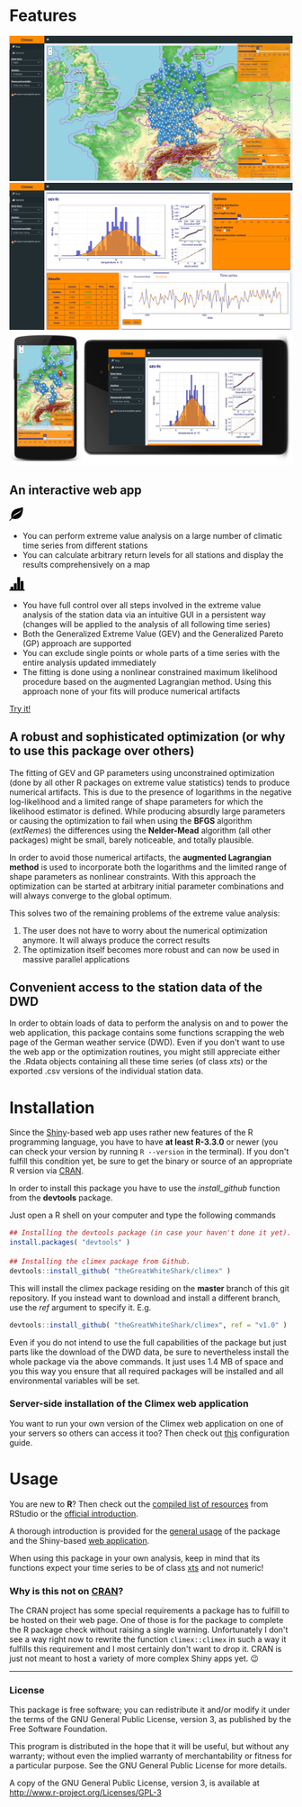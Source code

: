 # Features
![leaflet map to handle a lot of station data](res/climex_map.jpeg)
![control all the different steps involved in the extreme value analysis](res/climex_time-series.png)
![explore the station data with your mobile device](res/climex_mobile.jpeg)

## An interactive web app

![map-icon](res/glyphicons-2-leaf.png)
- You can perform extreme value analysis on a large number of
  climatic time series from different stations
- You can calculate arbitrary return levels for all 
  stations and display the results comprehensively on a map
  
![general-icon](res/glyphicons-42-charts.png)
- You have full control over all steps involved in the extreme value 
  analysis of the station data via an intuitive
  GUI in a persistent way (changes will be applied to the
  analysis of all following time series)
- Both the Generalized Extreme Value (GEV) and the Generalized
  Pareto (GP) approach are supported
- You can exclude single points or whole parts of a time series 
  with the entire analysis updated immediately
- The fitting is done using a nonlinear constrained maximum likelihood 
  procedure based on the augmented Lagrangian method. Using this approach
  none of your fits will produce numerical artifacts
  
[Try it!](http://climex.pks.mpg.de)

## A robust and sophisticated optimization (or why to use this package over others)

The fitting of GEV and GP parameters using unconstrained optimization (done by all other R packages on extreme value statistics) tends to produce numerical artifacts. This is due to the presence of logarithms in the negative log-likelihood and a limited range of shape parameters for which the likelihood estimator is defined. While producing absurdly large parameters or causing the optimization to fail when using the **BFGS** algorithm (*extRemes*) the differences using the **Nelder-Mead** algorithm (all other packages) might be small, barely noticeable, and totally plausible. 

In order to avoid those numerical artifacts, the **augmented Lagrangian method** is used to incorporate both the logarithms and the limited range of shape parameters as nonlinear constraints. With this approach the optimization can be started at arbitrary initial parameter combinations and will always converge to the global optimum. 

This solves two of the remaining problems of the extreme value analysis:
1. The user does not have to worry about the numerical optimization anymore. It will always produce the correct results
2. The optimization itself becomes more robust and can now be used in massive parallel applications

## Convenient access to the station data of the DWD

In order to obtain loads of data to perform the analysis on and to power the web application, this package contains some functions scrapping the web page of the German weather service (DWD). Even if you don't want to use the web app or the optimization routines, you might still appreciate either the .Rdata objects containing all these time series (of class *xts*) or the exported .csv versions of the individual station data.

# Installation

Since the [Shiny](https://shiny.rstudio.com/)-based web app uses rather new features of the R programming language, you have to have **at least R-3.3.0** or newer (you can check your version by running `R --version` in the terminal). If you don't fulfill this condition yet, be sure to get the binary or source of an appropriate R version via [CRAN](https://cran.r-project.org/).

In order to install this package you have to use the *install_github* function from the **devtools** package.

Just open a R shell on your computer and type the following commands

``` r
## Installing the devtools package (in case your haven't done it yet).
install.packages( "devtools" )

## Installing the climex package from Github.
devtools::install_github( "theGreatWhiteShark/climex" )
```

This will install the climex package residing on the **master** branch of this git repository. If you instead want to download and install a different branch, use the *ref* argument to specify it. E.g. 

``` r
devtools::install_github( "theGreatWhiteShark/climex", ref = "v1.0" )
```

Even if you do not intend to use the full capabilities of the package but just parts like the download of the DWD data, be sure to nevertheless install the whole package via the above commands. It just uses 1.4 MB of space and you this way you ensure that all required packages will be installed and all environmental variables will be set.

### Server-side installation of the Climex web application

You want to run your own version of the Climex web application on one of your servers so others can access it too? Then check out [this](res/shiny-server/README.md) configuration guide.

# Usage

You are new to **R**? Then check out the [compiled list of resources](https://www.rstudio.com/online-learning/#R) from RStudio or the [official introduction](https://cran.r-project.org/doc/manuals/R-intro.pdf).

A thorough introduction is provided for the [general usage](res/README_data_dwd_and_usage.Rmd) of the package and the Shiny-based [web application](res/climex_app.Rmd).

When using this package in your own analysis, keep in mind that its functions expect your time series to be of class [xts](https://cran.r-project.org/web/packages/xts/index.html) and not numeric!

### Why is this not on [CRAN](https://cran.r-project.org/)?

The CRAN project has some special requirements a package has to fulfill to be hosted on their web page. One of those is for the package to complete the R package check without raising a single warning. Unfortunately I don't see a way right now to rewrite the function `climex::climex` in such a way it fulfills this requirement and I most certainly don't want to drop it. CRAN is just not meant to host a variety of more complex Shiny apps yet. :wink:

---

### License

This package is free software; you can redistribute it and/or modify it
under the terms of the GNU General Public License, version 3, as
published by the Free Software Foundation.

This program is distributed in the hope that it will be useful, but
without any warranty; without even the implied warranty of
merchantability or fitness for a particular purpose.  See the GNU
General Public License for more details.

A copy of the GNU General Public License, version 3, is available at
<http://www.r-project.org/Licenses/GPL-3>


